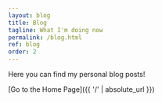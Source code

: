 ```yaml
---
layout: blog
title: Blog
tagline: What I'm doing now
permalink: /blog.html
ref: blog
order: 2
---
```


Here you can find my personal blog posts!

[Go to the Home Page]({{ '/' | absolute_url }})
